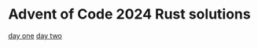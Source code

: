 # Advent of Code 2024 Rust solutions

[day one](src/days/day_one.rs)
[day two](src/days/day_two.rs)
